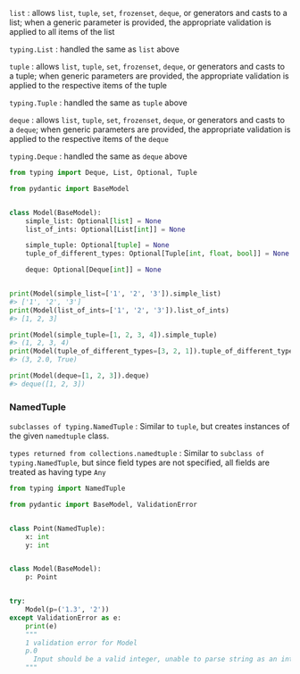 `list`
: allows `list`, `tuple`, `set`, `frozenset`, `deque`, or generators and casts to a list;
  when a generic parameter is provided, the appropriate validation is applied to all items of the list

`typing.List`
: handled the same as `list` above

`tuple`
: allows `list`, `tuple`, `set`, `frozenset`, `deque`, or generators and casts to a tuple;
  when generic parameters are provided, the appropriate validation is applied to the respective items of the tuple

`typing.Tuple`
: handled the same as `tuple` above

`deque`
: allows `list`, `tuple`, `set`, `frozenset`, `deque`, or generators and casts to a `deque`;
  when generic parameters are provided, the appropriate validation is applied to the respective items of the `deque`

`typing.Deque`
: handled the same as `deque` above

```py
from typing import Deque, List, Optional, Tuple

from pydantic import BaseModel


class Model(BaseModel):
    simple_list: Optional[list] = None
    list_of_ints: Optional[List[int]] = None

    simple_tuple: Optional[tuple] = None
    tuple_of_different_types: Optional[Tuple[int, float, bool]] = None

    deque: Optional[Deque[int]] = None


print(Model(simple_list=['1', '2', '3']).simple_list)
#> ['1', '2', '3']
print(Model(list_of_ints=['1', '2', '3']).list_of_ints)
#> [1, 2, 3]

print(Model(simple_tuple=[1, 2, 3, 4]).simple_tuple)
#> (1, 2, 3, 4)
print(Model(tuple_of_different_types=[3, 2, 1]).tuple_of_different_types)
#> (3, 2.0, True)

print(Model(deque=[1, 2, 3]).deque)
#> deque([1, 2, 3])
```

### NamedTuple

`subclasses of typing.NamedTuple`
: Similar to `tuple`, but creates instances of the given `namedtuple` class.

`types returned from collections.namedtuple`
: Similar to `subclass of typing.NamedTuple`, but since field types are not specified, all fields are treated as having
  type `Any`

```py
from typing import NamedTuple

from pydantic import BaseModel, ValidationError


class Point(NamedTuple):
    x: int
    y: int


class Model(BaseModel):
    p: Point


try:
    Model(p=('1.3', '2'))
except ValidationError as e:
    print(e)
    """
    1 validation error for Model
    p.0
      Input should be a valid integer, unable to parse string as an integer [type=int_parsing, input_value='1.3', input_type=str]
    """
```
